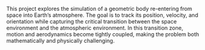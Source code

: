This project explores the simulation of a geometric body re-entering from space into Earth’s atmosphere. The goal is to track its position, velocity, and orientation while capturing the critical transition between the space environment and the atmospheric environment. In this transition zone, motion and aerodynamics become tightly coupled, making the problem both mathematically and physically challenging.